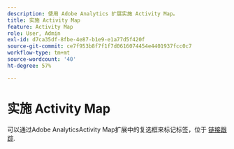 ```yaml
---
description: 使用 Adobe Analytics 扩展实施 Activity Map。
title: 实施 Activity Map
feature: Activity Map
role: User, Admin
exl-id: d7ca35df-8fbe-4e87-b1e9-e1a77d5f420f
source-git-commit: ce7f953b8f7f1f7d0616074454e4401937fcc0c7
workflow-type: tm+mt
source-wordcount: '40'
ht-degree: 57%

---
```


# 实施 Activity Map

可以通过Adobe AnalyticsActivity Map扩展中的复选框来标记标签，位于 [链接跟踪](https://experienceleague.adobe.com/docs/experience-platform/tags/extensions/adobe/analytics/overview.html?lang=zh-Hans).
